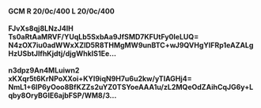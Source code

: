 #### GCM R 20/0c/400 L 20/0c/400
**FJvXs8qj8LNzJ4lH**<br/>**Ts0aRtAaMRVF/YUqLb5SxbAa9JfSMD7KFUtFy0leLUQ=**<br/>**N4zOX7iu0adWWxXZlD5R8THMgMW9unBTC+wJ9QVHgYIFRp1eAZALgHzUSbtJlfhKjdtj/djgWhkIS1Ee...**<br/><br/>
**n3dpz9An4MLuiwn2**<br/>**xKXqr5t6KrNPoXXoi+KYI9iqN9H7u6u2kw/yTlAGHj4=**<br/>**NmL1+6lP6yOoo8BfKZZs2uYZ0TSYoeAAA1u/zL2MQeOdZAihCqJG6y+Lqby8OryBGlE6ajbFSP/WM8/3...**